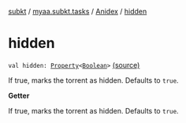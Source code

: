 [subkt](../../index.md) / [myaa.subkt.tasks](../index.md) / [Anidex](index.md) / [hidden](./hidden.md)

# hidden

`val hidden: `[`Property`](https://docs.gradle.org/current/javadoc/org/gradle/api/provider/Property.html)`<`[`Boolean`](https://kotlinlang.org/api/latest/jvm/stdlib/kotlin/-boolean/index.html)`>` [(source)](https://github.com/Myaamori/SubKt/blob/0.1.8/src/main/kotlin/myaa/subkt/tasks/tasks.kt#L1188)

If true, marks the torrent as hidden.
Defaults to `true`.

**Getter**

If true, marks the torrent as hidden.
Defaults to `true`.

